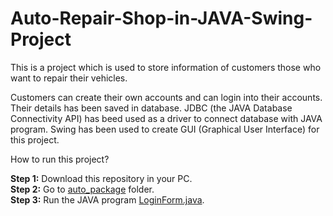 # Auto-Repair-Shop-in-JAVA-Swing-Project
This is a project which is used to store information of customers those who want to repair their vehicles.

Customers can create their own accounts and can login into their accounts. Their details has been saved in database. JDBC (the JAVA Database Connectivity API) has beed used as a driver to connect database with JAVA program. Swing has been used to create GUI (Graphical User Interface) for this project.

How to run this project?

<B>Step 1:</B> Download this repository in your PC.<br />
<B>Step 2:</B> Go to <a href="https://github.com/yusufidrishi2/Auto-Repair-Shop-in-JAVA-Swing-Project/tree/master/auto_package">auto_package</a> folder.<br />
<B>Step 3:</B> Run the JAVA program <a href="https://github.com/yusufidrishi2/Auto-Repair-Shop-in-JAVA-Swing-Project/blob/master/auto_package/LoginForm.java">LoginForm.java</a>.<br />
